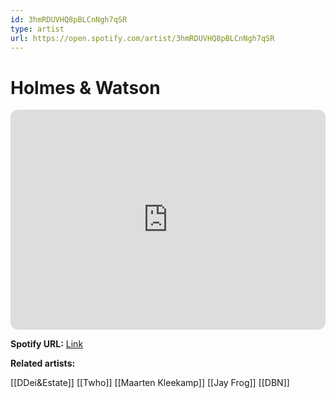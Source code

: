 ```yaml
---
id: 3hmRDUVHQ8pBLCnNgh7qSR
type: artist
url: https://open.spotify.com/artist/3hmRDUVHQ8pBLCnNgh7qSR
---
```

# Holmes & Watson

<iframe style="border-radius:12px" src="https://open.spotify.com/embed/artist/3hmRDUVHQ8pBLCnNgh7qSR" width="100%" height="352" frameBorder="0" allowfullscreen="" allow="autoplay; clipboard-write; encrypted-media; fullscreen; picture-in-picture" loading="lazy"></iframe>

**Spotify URL:** [Link](https://open.spotify.com/artist/3hmRDUVHQ8pBLCnNgh7qSR)

**Related artists:**

[[DDei&Estate]]
[[Twho]]
[[Maarten Kleekamp]]
[[Jay Frog]]
[[DBN]]
